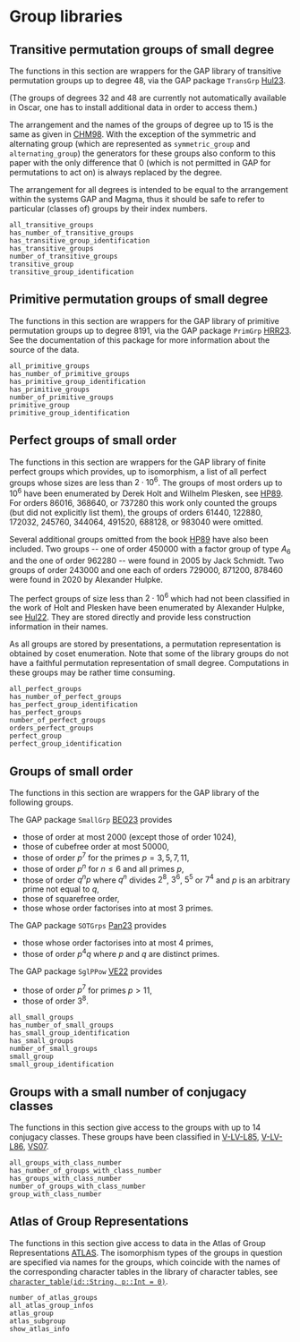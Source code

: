 # Group libraries

## Transitive permutation groups of small degree

The functions in this section are wrappers for the GAP library of
transitive permutation groups up to degree 48,
via the GAP package `TransGrp` [Hul23](@cite).

(The groups of degrees 32 and 48 are currently not automatically
available in Oscar,
one has to install additional data in order to access them.)

The arrangement and the names of the groups of degree up to 15 is the same as given in
[CHM98](@cite). With the exception of the symmetric and alternating group (which are represented
as `symmetric_group` and `alternating_group`) the generators for these groups also conform to this paper with
the only difference that 0 (which is not permitted in GAP for permutations to act on) is always replaced by
the degree.

The arrangement for all degrees is intended to be equal to the arrangement within the systems GAP and Magma, thus it
should be safe to refer to particular (classes of) groups by their index numbers.


```@docs
all_transitive_groups
has_number_of_transitive_groups
has_transitive_group_identification
has_transitive_groups
number_of_transitive_groups
transitive_group
transitive_group_identification
```

## Primitive permutation groups of small degree

The functions in this section are wrappers for the GAP library of
primitive permutation groups up to degree 8191,
via the GAP package `PrimGrp` [HRR23](@cite).
See the documentation of this package for more information about
the source of the data.

```@docs
all_primitive_groups
has_number_of_primitive_groups
has_primitive_group_identification
has_primitive_groups
number_of_primitive_groups
primitive_group
primitive_group_identification
```

## Perfect groups of small order

The functions in this section are wrappers for the GAP library of finite perfect
groups which provides, up to isomorphism, a list of all perfect groups whose
sizes are less than $2\cdot 10^6$. The groups of most orders up to $10^6$ have been
enumerated by Derek Holt and Wilhelm Plesken, see [HP89](@cite). For orders
86016, 368640, or 737280 this work only counted the groups (but did not
explicitly list them), the groups of orders 61440, 122880, 172032,
245760, 344064, 491520, 688128, or 983040 were omitted.

Several additional groups omitted from the book [HP89](@cite) have also
been included. Two groups -- one of order 450000 with a factor group of
type $A_6$ and the one of order 962280 -- were found in 2005 by Jack Schmidt.
Two groups of order 243000 and one each of orders 729000, 871200, 878460
were found in 2020 by Alexander Hulpke.

The perfect groups of size less than $2\cdot 10^6$ which had not been
classified in the work of Holt and Plesken have been enumerated by Alexander
Hulpke, see [Hul22](@cite).
They are stored directly and provide less construction information
in their names.

As all groups are stored by presentations, a permutation representation
is obtained by coset enumeration. Note that some of the library groups do
not have a faithful permutation representation of small degree.
Computations in these groups may be rather time consuming.

```@docs
all_perfect_groups
has_number_of_perfect_groups
has_perfect_group_identification
has_perfect_groups
number_of_perfect_groups
orders_perfect_groups
perfect_group
perfect_group_identification
```

## Groups of small order

The functions in this section are wrappers for the GAP library of
the following groups.

The GAP package `SmallGrp` [BEO23](@cite) provides

- those of order at most 2000 (except those of order 1024),
- those of cubefree order at most 50000,
- those of order $p^7$ for the primes $p = 3, 5, 7, 11$,
- those of order $p^n$ for $n \leq 6$ and all primes $p$,
- those of order $q^n p$ where $q^n$ divides $2^8$, $3^6$, $5^5$
  or $7^4$ and $p$ is an arbitrary prime not equal to $q$,
- those of squarefree order,
- those whose order factorises into at most 3 primes.

The GAP package `SOTGrps` [Pan23](@cite) provides

- those whose order factorises into at most 4 primes,
- those of order $p^4 q$ where $p$ and $q$ are distinct primes.

The GAP package `SglPPow` [VE22](@cite)  provides

- those of order $p^7$ for primes $p > 11$,
- those of order $3^8$.

```@docs
all_small_groups
has_number_of_small_groups
has_small_group_identification
has_small_groups
number_of_small_groups
small_group
small_group_identification
```

## Groups with a small number of conjugacy classes

The functions in this section give access to the groups with
up to 14 conjugacy classes.
These groups have been classified in [V-LV-L85](@cite), [V-LV-L86](@cite),
[VS07](@cite).

```@docs
all_groups_with_class_number
has_number_of_groups_with_class_number
has_groups_with_class_number
number_of_groups_with_class_number
group_with_class_number
```

## Atlas of Group Representations

The functions in this section give access to data in the
Atlas of Group Representations [ATLAS](@cite).
The isomorphism types of the groups in question are specified via
names for the groups, which coincide with the names of the
corresponding character tables in the library of character tables,
see [`character_table(id::String, p::Int = 0)`](@ref).

```@docs
number_of_atlas_groups
all_atlas_group_infos
atlas_group
atlas_subgroup
show_atlas_info
```
